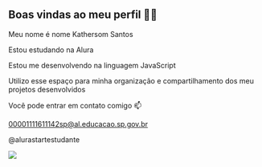 
## Boas vindas ao meu perfil 💙💙
Meu nome é nome Kathersom Santos 


Estou estudando na Alura

Estou me desenvolvendo na linguagem JavaScript

Utilizo esse espaço para minha organização e compartilhamento dos meu projetos desenvolvidos

Você pode entrar em contato comigo 📫

00001111611142sp@al.educacao.sp.gov.br

@alurastartestudante

![](https://pa1.aminoapps.com/8556/add9dffb164605f147e8d4919791b293ac3ff507r1-498-280_hq.gif)




